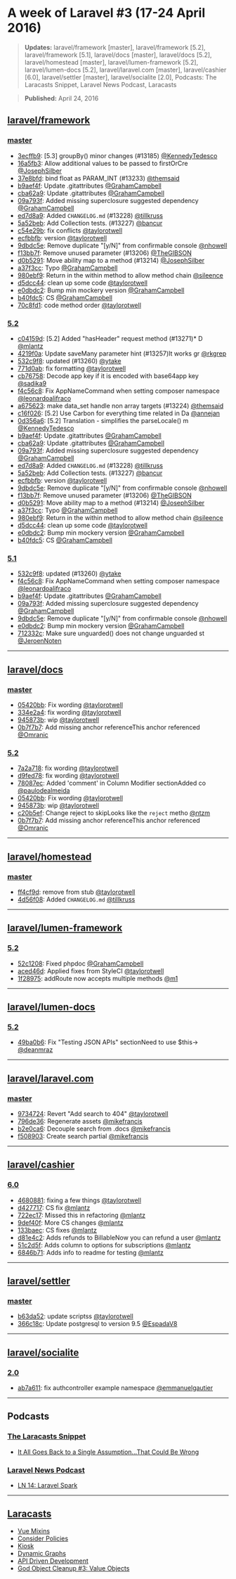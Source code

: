 # A week of Laravel #3 (17-24 April 2016)

> **Updates:** laravel/framework [master], laravel/framework [5.2], laravel/framework [5.1], laravel/docs [master], laravel/docs [5.2], laravel/homestead [master], laravel/lumen-framework [5.2], laravel/lumen-docs [5.2], laravel/laravel.com [master], laravel/cashier [6.0], laravel/settler [master], laravel/socialite [2.0], Podcasts: The Laracasts Snippet, Laravel News Podcast, Laracasts

> **Published:** April 24, 2016

## [laravel/framework](https://github.com/laravel/framework)

### [master](https://github.com/laravel/framework/compare/master@{2016-04-17}...master@{2016-04-24})
- [3ecffb9](https://github.com/laravel/framework/commit/3ecffb9dc29c9be946a2fd2dc873c87c3f3e3954): [5.3] groupBy() minor changes (#13185) [@KennedyTedesco](https://github.com/KennedyTedesco)
- [16a5fb3](https://github.com/laravel/framework/commit/16a5fb3fd7a94b1f24f7f0f0cc435c491a8f04be): Allow additional values to be passed to firstOrCre [@JosephSilber](https://github.com/JosephSilber)
- [37e8bfd](https://github.com/laravel/framework/commit/37e8bfd3b96a9000dc8ba5e03b1e596f13af2dfd): bind float as PARAM_INT (#13233) [@themsaid](https://github.com/themsaid)
- [b9aef4f](https://github.com/laravel/framework/commit/b9aef4fc60b6937d764feb4e15f1b29cf9cfb656): Update .gitattributes [@GrahamCampbell](https://github.com/GrahamCampbell)
- [cba62a9](https://github.com/laravel/framework/commit/cba62a90a0856d017f602c546085161e3e774994): Update .gitattributes [@GrahamCampbell](https://github.com/GrahamCampbell)
- [09a793f](https://github.com/laravel/framework/commit/09a793ff026d02ce600791c5d5547b351c4398dc): Added missing superclosure suggested dependency [@GrahamCampbell](https://github.com/GrahamCampbell)
- [ed7d8a9](https://github.com/laravel/framework/commit/ed7d8a9e4b8166d6cde4c52634b3c2f00e6b6ee4): Added `CHANGELOG.md` (#13228) [@tillkruss](https://github.com/tillkruss)
- [5a52beb](https://github.com/laravel/framework/commit/5a52bebd203bb887e339e588aa75d938ae2d2ed7): Add Collection tests. (#13227) [@bancur](https://github.com/bancur)
- [c54e29b](https://github.com/laravel/framework/commit/c54e29b93cc581056edb4ff15247c5c60f2c151f): fix conflicts [@taylorotwell](https://github.com/taylorotwell)
- [ecfbbfb](https://github.com/laravel/framework/commit/ecfbbfbf96105439cc9a40bc78277bdb0268e34d): version [@taylorotwell](https://github.com/taylorotwell)
- [9dbdc5e](https://github.com/laravel/framework/commit/9dbdc5efe656a907d36094f16db0f453ba3c752b): Remove duplicate "[y/N]" from confirmable console  [@nhowell](https://github.com/nhowell)
- [f13bb7f](https://github.com/laravel/framework/commit/f13bb7f0a3db39c9c9cf8618cb70c0c309a54090): Remove unused parameter (#13206) [@TheGIBSON](https://github.com/TheGIBSON)
- [d0b5291](https://github.com/laravel/framework/commit/d0b5291098d856c3fb07075197feb165efb65c07): Move ability map to a method (#13214) [@JosephSilber](https://github.com/JosephSilber)
- [a37f3cc](https://github.com/laravel/framework/commit/a37f3cc2fb7e8f4ead37ad1966cdd5fee1b2d0ad): Typo [@GrahamCampbell](https://github.com/GrahamCampbell)
- [980ebf9](https://github.com/laravel/framework/commit/980ebf94611930fd526591b27945c56fab6a32da): Return  in the within method to allow method chain [@sileence](https://github.com/sileence)
- [d5dcc44](https://github.com/laravel/framework/commit/d5dcc444bd0d7db3d13dc55f528b9ad545b6b9e1): clean up some code [@taylorotwell](https://github.com/taylorotwell)
- [e0dbdc2](https://github.com/laravel/framework/commit/e0dbdc2892b45db559595383333992faa0951238): Bump min mockery version [@GrahamCampbell](https://github.com/GrahamCampbell)
- [b40fdc5](https://github.com/laravel/framework/commit/b40fdc5ada1ce024e9f27fdf10bec89e79500600): CS [@GrahamCampbell](https://github.com/GrahamCampbell)
- [70c8fd1](https://github.com/laravel/framework/commit/70c8fd1c56e836a93bf3fb3f6555b3cae1fd6853): code method order [@taylorotwell](https://github.com/taylorotwell)


### [5.2](https://github.com/laravel/framework/compare/5.2@{2016-04-17}...5.2@{2016-04-24})
- [c04159d](https://github.com/laravel/framework/commit/c04159dee4a47b0d7cd508ab720932121927b1b3): [5.2] Added "hasHeader" request method (#13271)* D [@mlantz](https://github.com/mlantz)
- [4219f0a](https://github.com/laravel/framework/commit/4219f0ac29615626be29940a6e20f047cb8204b9): Update saveMany parameter hint (#13257)It works gr [@rkgrep](https://github.com/rkgrep)
- [532c9f8](https://github.com/laravel/framework/commit/532c9f8f4fdffb479a69920b94f290ae1b20ade2): updated (#13260) [@ytake](https://github.com/ytake)
- [771d0ab](https://github.com/laravel/framework/commit/771d0abc0cf1df7468da59f244f8575dc6ac0a96): fix formatting [@taylorotwell](https://github.com/taylorotwell)
- [cb76758](https://github.com/laravel/framework/commit/cb7675845f89a6eca8011c5920e0bd3c62dcd016): Decode app key if it is encoded with base64app key [@sadika9](https://github.com/sadika9)
- [f4c56c8](https://github.com/laravel/framework/commit/f4c56c83afe949eaf43678ecc81f70ad76996ca5): Fix AppNameCommand when setting composer namespace [@leonardoalifraco](https://github.com/leonardoalifraco)
- [a675623](https://github.com/laravel/framework/commit/a675623d68442ceb0730b456d01dc5388b891e1e): make data_set handle non array targets (#13224) [@themsaid](https://github.com/themsaid)
- [c16f026](https://github.com/laravel/framework/commit/c16f02654393798b1b0d2bc37282e5b770aa22c3): [5.2] Use Carbon for everything time related in Da [@annejan](https://github.com/annejan)
- [0d356a6](https://github.com/laravel/framework/commit/0d356a64be51994e3326d35ffda7fc0e928898a7): [5.2] Translation - simplifies the parseLocale() m [@KennedyTedesco](https://github.com/KennedyTedesco)
- [b9aef4f](https://github.com/laravel/framework/commit/b9aef4fc60b6937d764feb4e15f1b29cf9cfb656): Update .gitattributes [@GrahamCampbell](https://github.com/GrahamCampbell)
- [cba62a9](https://github.com/laravel/framework/commit/cba62a90a0856d017f602c546085161e3e774994): Update .gitattributes [@GrahamCampbell](https://github.com/GrahamCampbell)
- [09a793f](https://github.com/laravel/framework/commit/09a793ff026d02ce600791c5d5547b351c4398dc): Added missing superclosure suggested dependency [@GrahamCampbell](https://github.com/GrahamCampbell)
- [ed7d8a9](https://github.com/laravel/framework/commit/ed7d8a9e4b8166d6cde4c52634b3c2f00e6b6ee4): Added `CHANGELOG.md` (#13228) [@tillkruss](https://github.com/tillkruss)
- [5a52beb](https://github.com/laravel/framework/commit/5a52bebd203bb887e339e588aa75d938ae2d2ed7): Add Collection tests. (#13227) [@bancur](https://github.com/bancur)
- [ecfbbfb](https://github.com/laravel/framework/commit/ecfbbfbf96105439cc9a40bc78277bdb0268e34d): version [@taylorotwell](https://github.com/taylorotwell)
- [9dbdc5e](https://github.com/laravel/framework/commit/9dbdc5efe656a907d36094f16db0f453ba3c752b): Remove duplicate "[y/N]" from confirmable console  [@nhowell](https://github.com/nhowell)
- [f13bb7f](https://github.com/laravel/framework/commit/f13bb7f0a3db39c9c9cf8618cb70c0c309a54090): Remove unused parameter (#13206) [@TheGIBSON](https://github.com/TheGIBSON)
- [d0b5291](https://github.com/laravel/framework/commit/d0b5291098d856c3fb07075197feb165efb65c07): Move ability map to a method (#13214) [@JosephSilber](https://github.com/JosephSilber)
- [a37f3cc](https://github.com/laravel/framework/commit/a37f3cc2fb7e8f4ead37ad1966cdd5fee1b2d0ad): Typo [@GrahamCampbell](https://github.com/GrahamCampbell)
- [980ebf9](https://github.com/laravel/framework/commit/980ebf94611930fd526591b27945c56fab6a32da): Return  in the within method to allow method chain [@sileence](https://github.com/sileence)
- [d5dcc44](https://github.com/laravel/framework/commit/d5dcc444bd0d7db3d13dc55f528b9ad545b6b9e1): clean up some code [@taylorotwell](https://github.com/taylorotwell)
- [e0dbdc2](https://github.com/laravel/framework/commit/e0dbdc2892b45db559595383333992faa0951238): Bump min mockery version [@GrahamCampbell](https://github.com/GrahamCampbell)
- [b40fdc5](https://github.com/laravel/framework/commit/b40fdc5ada1ce024e9f27fdf10bec89e79500600): CS [@GrahamCampbell](https://github.com/GrahamCampbell)


### [5.1](https://github.com/laravel/framework/compare/5.1@{2016-04-17}...5.1@{2016-04-24})
- [532c9f8](https://github.com/laravel/framework/commit/532c9f8f4fdffb479a69920b94f290ae1b20ade2): updated (#13260) [@ytake](https://github.com/ytake)
- [f4c56c8](https://github.com/laravel/framework/commit/f4c56c83afe949eaf43678ecc81f70ad76996ca5): Fix AppNameCommand when setting composer namespace [@leonardoalifraco](https://github.com/leonardoalifraco)
- [b9aef4f](https://github.com/laravel/framework/commit/b9aef4fc60b6937d764feb4e15f1b29cf9cfb656): Update .gitattributes [@GrahamCampbell](https://github.com/GrahamCampbell)
- [09a793f](https://github.com/laravel/framework/commit/09a793ff026d02ce600791c5d5547b351c4398dc): Added missing superclosure suggested dependency [@GrahamCampbell](https://github.com/GrahamCampbell)
- [9dbdc5e](https://github.com/laravel/framework/commit/9dbdc5efe656a907d36094f16db0f453ba3c752b): Remove duplicate "[y/N]" from confirmable console  [@nhowell](https://github.com/nhowell)
- [e0dbdc2](https://github.com/laravel/framework/commit/e0dbdc2892b45db559595383333992faa0951238): Bump min mockery version [@GrahamCampbell](https://github.com/GrahamCampbell)
- [712332c](https://github.com/laravel/framework/commit/712332cfb20d0f19b7402f88fb61e752850c77c2): Make sure unguarded() does not change unguarded st [@JeroenNoten](https://github.com/JeroenNoten)


___

## [laravel/docs](https://github.com/laravel/docs)

### [master](https://github.com/laravel/docs/compare/master@{2016-04-17}...master@{2016-04-24})
- [05420bb](https://github.com/laravel/docs/commit/05420bb06301c5c4d59618769cf456914a336576): Fix wording [@taylorotwell](https://github.com/taylorotwell)
- [334e2a4](https://github.com/laravel/docs/commit/334e2a4279e4bd304e84c9c1f7e2b2cc33688930): fix wording [@taylorotwell](https://github.com/taylorotwell)
- [945873b](https://github.com/laravel/docs/commit/945873b80da26138d8e3c7b5576b834fda752cda): wip [@taylorotwell](https://github.com/taylorotwell)
- [0b7f7b7](https://github.com/laravel/docs/commit/0b7f7b76d258adb46af1d3aecf127dbdebd183ff): Add missing anchor referenceThis anchor referenced [@Omranic](https://github.com/Omranic)


### [5.2](https://github.com/laravel/docs/compare/5.2@{2016-04-17}...5.2@{2016-04-24})
- [7a2a718](https://github.com/laravel/docs/commit/7a2a7184633dcbc0ad94eacf93b61b06de604b6e): fix wording [@taylorotwell](https://github.com/taylorotwell)
- [d9fed78](https://github.com/laravel/docs/commit/d9fed782c774594d4a602d6be7328b80f9ff3e7c): fix wording [@taylorotwell](https://github.com/taylorotwell)
- [78087ec](https://github.com/laravel/docs/commit/78087ec435db5906741d715930e5d1f298c574cd): Added 'comment' in Column Modifier sectionAdded co [@paulodealmeida](https://github.com/paulodealmeida)
- [05420bb](https://github.com/laravel/docs/commit/05420bb06301c5c4d59618769cf456914a336576): Fix wording [@taylorotwell](https://github.com/taylorotwell)
- [945873b](https://github.com/laravel/docs/commit/945873b80da26138d8e3c7b5576b834fda752cda): wip [@taylorotwell](https://github.com/taylorotwell)
- [c20b5ef](https://github.com/laravel/docs/commit/c20b5ef9194ab6f2c8c382550a4f3f28789d0884): Change reject to skipLooks like the `reject` metho [@ntzm](https://github.com/ntzm)
- [0b7f7b7](https://github.com/laravel/docs/commit/0b7f7b76d258adb46af1d3aecf127dbdebd183ff): Add missing anchor referenceThis anchor referenced [@Omranic](https://github.com/Omranic)


___

## [laravel/homestead](https://github.com/laravel/homestead)

### [master](https://github.com/laravel/homestead/compare/master@{2016-04-17}...master@{2016-04-24})
- [ff4cf9d](https://github.com/laravel/homestead/commit/ff4cf9d33f8a6853ab6bca6586d7a91bbbd62aca): remove from stub [@taylorotwell](https://github.com/taylorotwell)
- [4d56f08](https://github.com/laravel/homestead/commit/4d56f088f1f6bb87ba734f50cf8d34a2ed5413df): Added `CHANGELOG.md` [@tillkruss](https://github.com/tillkruss)


___

## [laravel/lumen-framework](https://github.com/laravel/lumen-framework)

### [5.2](https://github.com/laravel/lumen-framework/compare/5.2@{2016-04-17}...5.2@{2016-04-24})
- [52c1208](https://github.com/laravel/lumen-framework/commit/52c1208c0fbe062146d4d4697e2aee9da91c8b59): Fixed phpdoc [@GrahamCampbell](https://github.com/GrahamCampbell)
- [aced46d](https://github.com/laravel/lumen-framework/commit/aced46d480ab0bb58ae378acfbce83c6e08597b0): Applied fixes from StyleCI [@taylorotwell](https://github.com/taylorotwell)
- [1f28975](https://github.com/laravel/lumen-framework/commit/1f289750156873c6a83c4b63e35bf63c436cc84b): addRoute now accepts multiple methods [@m1](https://github.com/m1)


___

## [laravel/lumen-docs](https://github.com/laravel/lumen-docs)

### [5.2](https://github.com/laravel/lumen-docs/compare/5.2@{2016-04-17}...5.2@{2016-04-24})
- [49ba0b6](https://github.com/laravel/lumen-docs/commit/49ba0b64a8df49ddbbfa3d8120791f63dcc1a586): Fix "Testing JSON APIs" sectionNeed to use $this-> [@deanmraz](https://github.com/deanmraz)


___

## [laravel/laravel.com](https://github.com/laravel/laravel.com)

### [master](https://github.com/laravel/laravel.com/compare/master@{2016-04-17}...master@{2016-04-24})
- [9734724](https://github.com/laravel/laravel.com/commit/9734724dda938404d1507082bf674f52cab1a85d): Revert "Add search to 404" [@taylorotwell](https://github.com/taylorotwell)
- [796de36](https://github.com/laravel/laravel.com/commit/796de36430157847afc7ba02c5ed0b0cab135207): Regenerate assets [@mikefrancis](https://github.com/mikefrancis)
- [b2e0ca6](https://github.com/laravel/laravel.com/commit/b2e0ca67a4a92c3f2559e975b69e35cd9273704f): Decouple search from .docs [@mikefrancis](https://github.com/mikefrancis)
- [f508903](https://github.com/laravel/laravel.com/commit/f5089032cfaa92409c772499764ebb17905aef04): Create search partial [@mikefrancis](https://github.com/mikefrancis)


___

## [laravel/cashier](https://github.com/laravel/cashier)

### [6.0](https://github.com/laravel/cashier/compare/6.0@{2016-04-17}...6.0@{2016-04-24})
- [4680881](https://github.com/laravel/cashier/commit/46808815b5ea71ed9309b0d515c21ceec83cd304): fixing a few things [@taylorotwell](https://github.com/taylorotwell)
- [d427717](https://github.com/laravel/cashier/commit/d4277173e262f3c88f50f108c06bdb8267aa27e0): CS fix [@mlantz](https://github.com/mlantz)
- [722ec17](https://github.com/laravel/cashier/commit/722ec17074f4591c288d8ddc1048283c70bcfa0a): Missed this in refactoring [@mlantz](https://github.com/mlantz)
- [9def40f](https://github.com/laravel/cashier/commit/9def40f39d2e40e6befb9736439ec642c2d20b38): More CS changes [@mlantz](https://github.com/mlantz)
- [133baec](https://github.com/laravel/cashier/commit/133baecadc91b787a80728b2c6be59d6f5aae7a2): CS fixes [@mlantz](https://github.com/mlantz)
- [d81e4c2](https://github.com/laravel/cashier/commit/d81e4c26c46e67e04c4e291bf6202fc4f5836360): Adds refunds to BillableNow you can refund a user [@mlantz](https://github.com/mlantz)
- [51c2d5f](https://github.com/laravel/cashier/commit/51c2d5f1161a1f14e599407cdf82c0461f0fffe5): Adds column to options for subscriptions [@mlantz](https://github.com/mlantz)
- [6846b71](https://github.com/laravel/cashier/commit/6846b7198cbda5d164bab95faea4671274ab3d2a): Adds info to readme for testing [@mlantz](https://github.com/mlantz)


___

## [laravel/settler](https://github.com/laravel/settler)

### [master](https://github.com/laravel/settler/compare/master@{2016-04-17}...master@{2016-04-24})
- [b63da52](https://github.com/laravel/settler/commit/b63da527e20565273915d664b80afca4e2740786): update scriptss [@taylorotwell](https://github.com/taylorotwell)
- [366c18c](https://github.com/laravel/settler/commit/366c18c55620d9f3c165b895dbaecce85c116d7b): Update postgresql to version 9.5 [@EspadaV8](https://github.com/EspadaV8)


___

## [laravel/socialite](https://github.com/laravel/socialite)

### [2.0](https://github.com/laravel/socialite/compare/2.0@{2016-04-17}...2.0@{2016-04-24})
- [ab7a611](https://github.com/laravel/socialite/commit/ab7a6118b126ed3497587abab4c5253618907bb5): fix authcontroller example namespace [@emmanuelgautier](https://github.com/emmanuelgautier)


___

## Podcasts

### [The Laracasts Snippet](http://laracasts.audio)
- [It All Goes Back to a Single Assumption...That Could Be Wrong](http://laracasts.simplecast.fm/22)

### [Laravel News Podcast](https://laravel-news.com)
- [LN 14: Laravel Spark](http://podcast.laravel-news.com/14)


___

## [Laracasts](https://laracasts.com)
- [Vue Mixins](https://laracasts.com/series/learning-vue-step-by-step/episodes/22)
- [Consider Policies](https://laracasts.com/series/whip-monstrous-code-into-shape/episodes/7)
- [Kiosk](https://laracasts.com/series/laravel-spark/episodes/6)
- [Dynamic Graphs](https://laracasts.com/series/charting-and-you/episodes/8)
- [API Driven Development](https://laracasts.com/series/laravel-spark/episodes/5)
- [God Object Cleanup #3: Value Objects](https://laracasts.com/series/whip-monstrous-code-into-shape/episodes/6)
